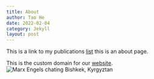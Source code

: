 ```yaml
---
title: About
author: Tao He
date: 2022-02-04
category: Jekyll
layout: post
---
```


This is a link to my publications [list](https;//michaeledwards.org.uk/publications) this is an about page.

This is the custom domain for our [website](https://kingscrossfrombelow.co.uk/). 
![Marx Engels chating Bishkek, Kyrgyztan](https://github.com/user-attachments/assets/8a260ce1-2fac-4a5c-9ea8-83649eaa5201)






